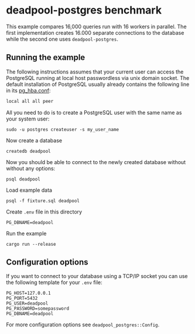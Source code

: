 # deadpool-postgres benchmark

This example compares 16,000 queries run with 16 workers in
parallel. The first implementation creates 16.000 separate
connections to the database while the second one uses `deadpool-postgres`.

## Running the example

The following instructions assumes that your current user can access the
PostgreSQL running at local host passwordless via unix domain socket. The
default installation of PostgreSQL usually already contains the following line
in its [pg_hba.conf](https://www.postgresql.org/docs/12/auth-pg-hba-conf.html):

```txt
local all all peer
```

All you need to do is to create a PostgreSQL user with the same name as
your system user:

```shell
sudo -u postgres createuser -s my_user_name
```

Now create a database

```shell
createdb deadpool
```

Now you should be able to connect to the newly created database without
without any options:

```shell
psql deadpool
```

Load example data

```shell
psql -f fixture.sql deadpool
```

Create `.env` file in this directory

```env
PG_DBNAME=deadpool
```

Run the example

```shell
cargo run --release
```

## Configuration options

If you want to connect to your database using a TCP/IP socket you can use
the following template for your `.env` file:

```env
PG_HOST=127.0.0.1
PG_PORT=5432
PG_USER=deadpool
PG_PASSWORD=somepassword
PG_DBNAME=deadpool
```

For more configuration options see `deadpool_postgres::Config`.
